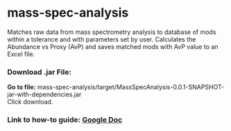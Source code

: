 # mass-spec-analysis
Matches raw data from mass spectrometry analysis to database of mods within a tolerance and with parameters set by user. Calculates the Abundance vs Proxy (AvP) and saves matched mods with AvP value to an Excel file.

### Download .jar File:
**Go to file:** mass-spec-analysis/target/MassSpecAnalysis-0.0.1-SNAPSHOT-jar-with-dependencies.jar  
Click download.

### Link to how-to guide: [Google Doc](https://docs.google.com/document/d/1gRdIppJMYgWSJYUG47GmbJoDrrusvWwLpAJ15gCqdUg/edit?usp=sharing)
